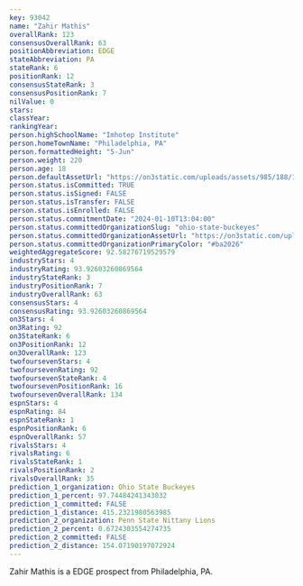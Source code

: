 ```yaml
---
key: 93042
name: "Zahir Mathis"
overallRank: 123
consensusOverallRank: 63
positionAbbreviation: EDGE
stateAbbreviation: PA
stateRank: 6
positionRank: 12
consensusStateRank: 3
consensusPositionRank: 7
nilValue: 0
stars: 
classYear: 
rankingYear: 
person.highSchoolName: "Imhotep Institute"
person.homeTownName: "Philadelphia, PA"
person.formattedHeight: "5-Jun"
person.weight: 220
person.age: 18
person.defaultAssetUrl: "https://on3static.com/uploads/assets/985/188/188985.png"
person.status.isCommitted: TRUE
person.status.isSigned: FALSE
person.status.isTransfer: FALSE
person.status.isEnrolled: FALSE
person.status.commitmentDate: "2024-01-10T13:04:00"
person.status.committedOrganizationSlug: "ohio-state-buckeyes"
person.status.committedOrganizationAssetUrl: "https://on3static.com/uploads/assets/126/150/150126.svg"
person.status.committedOrganizationPrimaryColor: "#ba2026"
weightedAggregateScore: 92.58276719529579
industryStars: 4
industryRating: 93.92603260869564
industryStateRank: 3
industryPositionRank: 7
industryOverallRank: 63
consensusStars: 4
consensusRating: 93.92603260869564
on3Stars: 4
on3Rating: 92
on3StateRank: 6
on3PositionRank: 12
on3OverallRank: 123
twofoursevenStars: 4
twofoursevenRating: 92
twofoursevenStateRank: 4
twofoursevenPositionRank: 16
twofoursevenOverallRank: 134
espnStars: 4
espnRating: 84
espnStateRank: 1
espnPositionRank: 6
espnOverallRank: 57
rivalsStars: 4
rivalsRating: 6
rivalsStateRank: 1
rivalsPositionRank: 2
rivalsOverallRank: 35
prediction_1_organization: Ohio State Buckeyes
prediction_1_percent: 97.74484241343032
prediction_1_committed: FALSE
prediction_1_distance: 415.2321980563985
prediction_2_organization: Penn State Nittany Lions
prediction_2_percent: 0.6724303554274735
prediction_2_committed: FALSE
prediction_2_distance: 154.07190197072924
---
```

Zahir Mathis is a EDGE prospect from Philadelphia, PA.